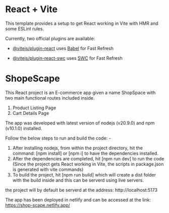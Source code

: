 # React + Vite
This template provides a setup to get React working in Vite with HMR and some ESLint rules.

Currently, two official plugins are available:

- [@vitejs/plugin-react](https://github.com/vitejs/vite-plugin-react/blob/main/packages/plugin-react/README.md) uses [Babel](https://babeljs.io/) for Fast Refresh

- [@vitejs/plugin-react-swc](https://github.com/vitejs/vite-plugin-react-swc) uses [SWC](https://swc.rs/) for Fast Refresh


# ShopeScape
This React project is an E-commerce app given a name ShopSpace with two main functional routes included inside.

1) Product Listing Page
2) Cart Details Page

The app was developed with latest version of nodejs (v20.9.0) and npm (v10.1.0) installed.

Follow the below steps to run and build the code: -

1) After installing nodejs, from within the project directory, hit the command: [npm install] or [npm i] to have the dependencies installed.
2) After the dependencies are completed, hit [npm run dev] to run the code (Since the project gets React working in Vite, the scripts in package.json is generated with vite commands)
3) To build the project, hit [npm run build] which will create a dist folder with the build inside and this can be serverd using live servers.

the project will by default be serverd at the address: http://localhost:5173

The app has been deployed in netlify and can be accessed at the link: https://shop-scape.netlify.app/